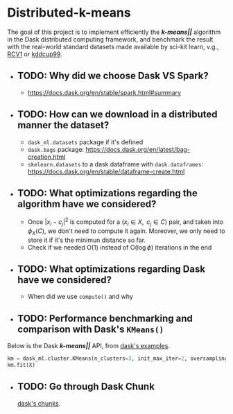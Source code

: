 # Distributed-k-means
The goal of this project is to implement efficiently the **_k-means||_** algorithm in the Dask distributed computing framework, and benchmark the result with the real-world standard datasets made available by sci-kit learn, v.g., [RCV1](https://scikit-learn.org/stable/datasets/real_world.html#rcv1-dataset) or [kddcup99](https://scikit-learn.org/stable/datasets/real_world.html#kddcup-99-dataset). 

- ## TODO: Why did we choose Dask VS Spark?
  - https://docs.dask.org/en/stable/spark.html#summary
- ## TODO: How can we download in a distributed manner the dataset?
  - ``dask_ml.datasets`` package if it's defined
  - ``dask.bags`` package: https://docs.dask.org/en/latest/bag-creation.html
  - ``skelearn.datasets`` to a dask dataframe with ``dask.dataframes``: https://docs.dask.org/en/stable/dataframe-create.html
- ## TODO: What optimizations regarding the algorithm have we considered?
    - Once $|x_i-c_j|^2$ is computed for a $(x_i \in X,\text{ } c_j \in C)$ pair, and taken into $\phi_X(C)$, we don't need to compute it again. Moreover, we only need to store it if it's the minimun distance so far.
    - Check if we needed O(1) instead of O($\log\phi$) iterations in the end
- ## TODO: What optimizations regarding Dask have we considered?
  - When did we use ``compute()`` and why
- ## TODO: Performance benchmarking and comparison with Dask's ``KMeans()``
Below is the Dask **_k-means||_** API, from [dask's examples](https://examples.dask.org/machine-learning/training-on-large-datasets.html?highlight=k%20means).
``` python
km = dask_ml.cluster.KMeans(n_clusters=3, init_max_iter=2, oversampling_factor=10)
km.fit(X)
```
- ## TODO: Go through Dask Chunk 
    [dask's chunks](https://docs.dask.org/en/stable/array-chunks.html).
 
